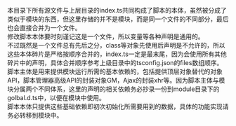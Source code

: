 本目录下所有源文件与上层目录的index.ts共同构成了脚本的本体，虽然被分成了类似于模块的东西，但这里存储的并不是模块，而是同一个文件的不同部分，最后也会直接合并为一个文件。  
修改脚本本体要时刻谨记这是一个文件，所以变量等各种声明是通用的。  
不过既然是一个文件总有先后之分，class等对象先使用后声明是不允许的，所以这些本体碎片是严格按顺序合并的，index.ts一定是最末尾，因为会使用所有其他碎片中的声明，具体合并顺序参考上级目录中的tsconfig.json的files数组顺序。  
脚本主体是用来提供模块运行所需的基本依赖的，包括提供顶层对象替代的对象API，脚本管理器高级API的封装对象GM，Ajax的封装xhr等。因为脚本主体与模块分属两个不同体系，这里的声明的相关依赖务必抄录一份到module目录下的golbal.d.ts中，以便在模块中使用。  
脚本本体只提供这些基础依赖即初次初始化所需要用到的数据，具体的功能实现请务必转移到模块中。